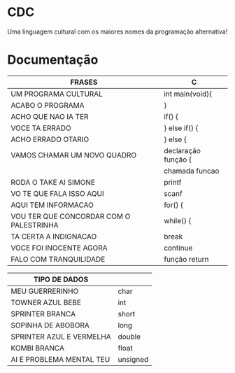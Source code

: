 # CDC
Uma linguagem cultural com os maiores nomes da programação alternativa!

#

# Documentação
|FRASES|C|
|---|---|
|UM PROGRAMA CULTURAL|int main(void){|
|ACABO O PROGRAMA|}|
|ACHO QUE NAO IA TER|if() {|
|VOCE TA ERRADO| } else if() {|
|ACHO ERRADO OTARIO|} else {|
|VAMOS CHAMAR UM NOVO QUADRO|declaração função {|
||chamada funcao|
|RODA O TAKE AI SIMONE|printf|
|VO TE QUE FALA ISSO AQUI|scanf|
|AQUI TEM INFORMACAO|for() {|
|VOU TER QUE CONCORDAR COM O PALESTRINHA|while() {|
|TA CERTA A INDIGNACAO|break|
|VOCE FOI INOCENTE AGORA|continue|
|FALO COM TRANQUILIDADE|função return|

|TIPO DE DADOS||
|---|---|
|MEU GUERRERINHO|char|
|TOWNER AZUL BEBE|int|
|SPRINTER BRANCA|short|
|SOPINHA DE ABOBORA|long|
|SPRINTER AZUL E VERMELHA|double|
|KOMBI BRANCA|float|
|AI E PROBLEMA MENTAL TEU|unsigned|
